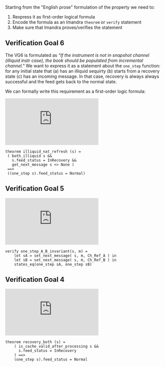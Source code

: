 Starting from the "English prose" formulation of the property we need to:

1. Rexpress it as first-order logical formula 
2. Encode the formula as an Imandra `theorem` or `verify` statement 
3. Make sure that Imandra proves/verifies the statement 

## Verification Goal 6
The VG6 is formulated as *"If the instrument is not in snapshot channel (illiquid instr case), the book should be populated from incremental channel."* We want to express it as a statement about the `one_step` function: for any initial state that (a)  has  an illiquid sequirty (b) starts from a recovery state (c) has an incoming message. In that case, recovery is always always successful and the feed gets back to the normal state.  

We can formally write this requirement as a first-order logic formula:

![vg6](http://latex.codecogs.com/gif.latex?%5Cforall&space;s&space;%5Cleft%5B&space;%28Illiquid%28s%29%5Cland&space;InRecovery%28s%29&space;%5Cland&space;HasMessage%28s%29%29&space;%5Crightarrow&space;Normal%28one%5C_step%28s%29%29&space;%5Cright%5D)


    theorem illiquid_nat_refresh (s) =
     ( both_illiquid s &&
       s.feed_status = InRecovery &&
       get_next_message s <> None )
     ==>
     ((one_step s).feed_status = Normal)

## Verification Goal 5

![vg5](http://latex.codecogs.com/gif.latex?%5Cforall%20s%20%5Cforall%20m%20%5Cleft%5B%20one%5C_step%28setA%28s%2Cm%29%29%20%5Csimeq%20one%5C_step%28setB%28s%2Cm%29%29%20%5Cright%5D)

    verify one_step_A_B_invariant(s, m) = 
        let sA = set_next_message( s, m, Ch_Ref_A ) in
        let sB = set_next_message( s, m, Ch_Ref_B ) in
        states_eq(one_step sA, one_step sB)

## Verification Goal 4

![vg4](http://latex.codecogs.com/gif.latex?%5Cforall%20s%20%5Cleft%5B%20%28InRecovery%28s%29%20%5Cland%20NextMessageMakesCacheValid%28s%29%29%20%5Crightarrow%20Normal%28one%5C_step%28s%29%29%29%29%20%5Cright%5D)

    theorem recovery_both (s) =
        ( is_cache_valid_after_processing s && 
          s.feed_status = InRecovery 
        ) ==>
        (one_step s).feed_status = Normal
